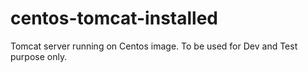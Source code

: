 # centos-tomcat-installed
Tomcat server running on Centos image. To be used for Dev and Test purpose only.
